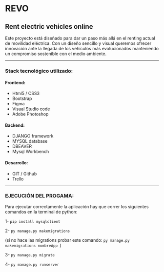 # REVO 
## Rent electric vehicles online

Este proyecto está diseñado para dar un paso más allá en el renting actual de movilidad eléctrica.
Con un diseño sencillo y visual queremos ofrecer innovación ante la llegada de los vehículos más evolucionados manteniendo 
un compromiso sostenible con el medio ambiente. 

---
### Stack tecnológico utilizado:
#### Frontend: 
- Html5 / CSS3
- Bootstrap
- Figma
- Visual Studio code
- Adobe Photoshop
 
#### Backend: 
- DJANGO framework
- MYSQL database
- DBEAVER
- Mysql Workbench

#### Desarrollo:
- GIT / Github
- Trello


-----------------------------------------------------------------------------

### EJECUCIÓN DEL PROGAMA:
Para ejecutar correctamente la aplicación hay que correr los siguientes comandos en la terminal de python:

1- 
``
pip install mysqlclient 
``

2- 
``
py manage.py makemigrations
``

(si no hace las migrations probar este comando: 
``py manage.py makemigrations nombreApp
``)

3-
``
py manage.py migrate
``

4-
``
py manage.py runserver 
``
